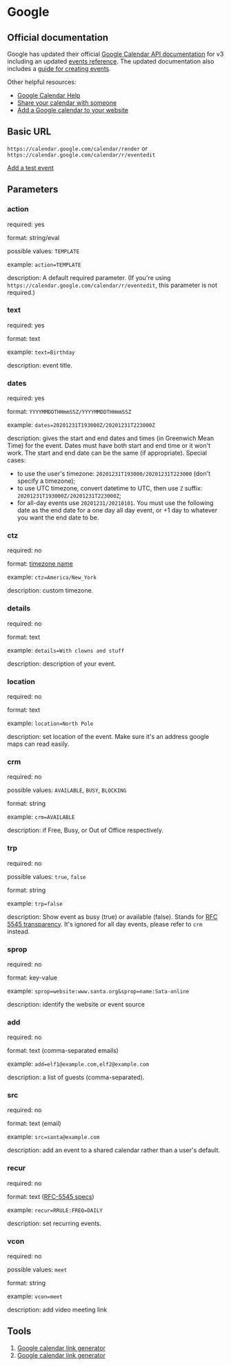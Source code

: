 # Google

## Official documentation

Google has updated their official [Google Calendar API documentation](https://developers.google.com/calendar) for v3 including an updated [events reference](https://developers.google.com/calendar/api/v3/reference/events). The updated documentation also includes a [guide for creating events](https://developers.google.com/calendar/api/guides/create-events).

Other helpful resources:
* [Google Calendar Help](https://support.google.com/calendar/?hl=en#topic=10509740)
* [Share your calendar with someone](https://support.google.com/calendar/answer/37082)
* [Add a Google calendar to your website](https://support.google.com/calendar/answer/41207)

## Basic URL
`https://calendar.google.com/calendar/render` or `https://calendar.google.com/calendar/r/eventedit`

[Add a test event](https://calendar.google.com/calendar/render?action=TEMPLATE&text=Birthday&dates=20201231T193000Z/20201231T223000Z&details=With%20clowns%20and%20stuff&location=North%20Pole)

## Parameters

### action
required: yes

format: string/eval

possible values: `TEMPLATE`

example: `action=TEMPLATE`

description: A default required parameter. (If you're using `https://calendar.google.com/calendar/r/eventedit`, this parameter is not required.)

### text
required: yes

format: text

example: `text=Birthday`

description: event title.

### dates
required: yes

format: `YYYYMMDDTHHmmSSZ/YYYYMMDDTHHmmSSZ`

example: `dates=20201231T193000Z/20201231T223000Z`

description: gives the start and end dates and times (in Greenwich Mean Time) for the event.
Dates must have both start and end time or it won't work.
The start and end date can be the same (if appropriate).
Special cases:
 - to use the user's timezone: `20201231T193000/20201231T223000` (don't specify a timezone);
 - to use UTC timezone, convert datetime to UTC, then use `Z`  suffix: `20201231T193000Z/20201231T223000Z`;
 - for all-day events use `20201231/20210101`. You must use the following date as the end date for a one day all day event, or +1 day to whatever you want the end date to be.

### ctz
required: no

format: [timezone name](https://en.wikipedia.org/wiki/List_of_tz_database_time_zones)

example: `ctz=America/New_York`

description: custom timezone.

### details
required: no

format: text

example: `details=With clowns and stuff`

description: description of your event.

### location
required: no

format: text

example: `location=North Pole`

description: set location of the event.
Make sure it's an address google maps can read easily.

### crm

required: no

possible values: `AVAILABLE`, `BUSY`, `BLOCKING`

format: string

example: `crm=AVAILABLE`

description: if Free, Busy, or Out of Office respectively.

### trp

required: no

possible values: `true`, `false`

format: string

example: `trp=false`

description: Show event as busy (true) or available (false).
Stands for [RFC 5545 transparency](https://tools.ietf.org/html/rfc5545#section-3.8.2.7).
It's ignored for all day events, please refer to `crm` instead.

    
### sprop
required: no

format: key-value

example: `sprop=website:www.santa.org&sprop=name:Sata-online`

description: identify the website or event source

### add
required: no

format: text (comma-separated emails)

example: `add=elf1@example.com,elf2@example.com`

description: a list of guests (comma-separated).

### src
required: no

format: text (email)

example: `src=santa@example.com`

description: add an event to a shared calendar rather than a user's default.
    
    
### recur
required: no

format: text ([RFC-5545 specs](https://icalendar.org/iCalendar-RFC-5545/3-8-5-3-recurrence-rule.html))

example: `recur=RRULE:FREQ=DAILY`

description: set recurring events.

### vcon
required: no

possible values: `meet`

format: string

example: `vcon=meet`

description: add video meeting link

    
## Tools
1. [Google calendar link generator](http://kalinka.tardate.com/)
1. [Google calendar link generator](http://output.jsbin.com/xujuluw)

